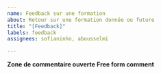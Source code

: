 ```yaml
---
name: Feedback sur une formation
about: Retour sur une formation donnée ou future
title: "[Feedback]"
labels: feedback
assignees: sofianinho, abousselmi

---
```


**Zone de commentaire ouverte**
**Free form comment**
